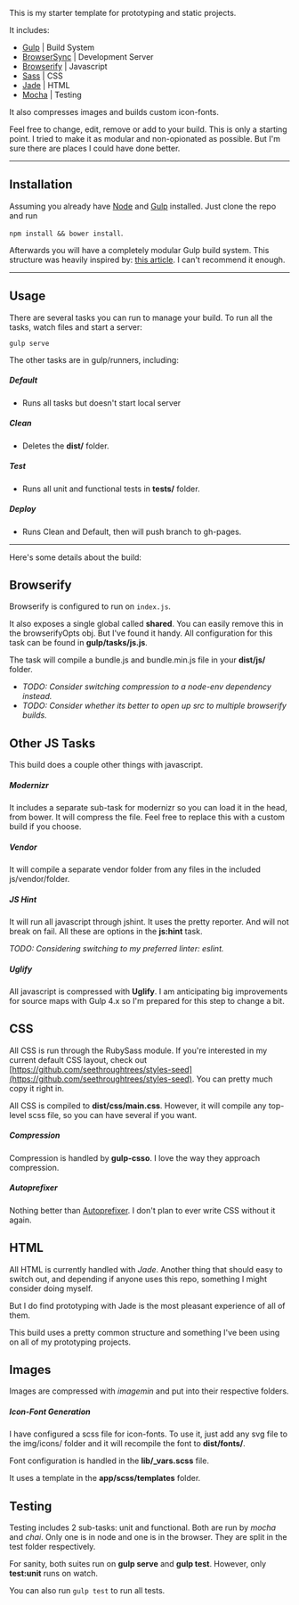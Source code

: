 This is my starter template for prototyping and static projects.

It includes:

- [Gulp](http://gulpjs.com/) | Build System
- [BrowserSync](http://www.browsersync.io/) | Development Server
- [Browserify](http://browserify.org/) | Javascript
- [Sass](http://sass-lang.com/) | CSS
- [Jade](http://jade-lang.com/) | HTML
- [Mocha](http://visionmedia.github.io/mocha/) | Testing

It also compresses images and builds custom icon-fonts.

Feel free to change, edit, remove or add to your build.  This is only a starting
point.  I tried to make it as modular and non-opionated as possible.  But I'm
sure there are places I could have done better.

***********************


## Installation

Assuming you already have [Node](http://nodejs.org/) and [Gulp](http://gulpjs.com/) installed.  Just clone the repo and run

```npm install && bower install```.

Afterwards you will have a completely modular Gulp build system.  This structure
was heavily inspired by: [this article](http://viget.com/extend/gulp-browserify-starter-faq).
I can't recommend it enough.


***********************


## Usage

There are several tasks you can run to manage your build.  To run all the tasks,
watch files and start a server:

```gulp serve```

The other tasks are in gulp/runners, including:


##### Default

- Runs all tasks but doesn't start local server

##### Clean

- Deletes the **dist/** folder.

##### Test

- Runs all unit and functional tests in **tests/** folder.

##### Deploy

- Runs Clean and Default, then will push branch to gh-pages.


*********************


Here's some details about the build:


## Browserify

Browserify is configured to run on ```index.js```.

It also exposes a single global called **shared**.  You can easily remove this
in the browserifyOpts obj.  But I've found it handy.  All configuration for this
task can be found in **gulp/tasks/js.js**.

The task will compile a bundle.js and bundle.min.js file in your **dist/js/** folder.

- *TODO:  Consider switching compression to a node-env dependency instead.*
- *TODO:  Consider whether its better to open up src to multiple browserify builds.*


## Other JS Tasks

This build does a couple other things with javascript.

##### Modernizr

It includes a separate sub-task for modernizr so you can load it in the head,
from bower.  It will compress the file.  Feel free to replace this with a custom
build if you choose.

##### Vendor

It will compile a separate vendor folder from any files in the included
js/vendor/folder.

##### JS Hint

It will run all javascript through jshint.  It uses the pretty reporter.  And
will not break on fail.  All these are options in the **js:hint** task.

*TODO: Considering switching to my preferred linter: eslint.*

##### Uglify

All javascript is compressed with **Uglify**.  I am anticipating big improvements
for source maps with Gulp 4.x so I'm prepared for this step to change a bit.


## CSS

All CSS is run through the RubySass module.  If you're interested in my current
default CSS layout, check out [https://github.com/seethroughtrees/styles-seed](https://github.com/seethroughtrees/styles-seed).
You can pretty much copy it right in.

All CSS is compiled to **dist/css/main.css**.  However, it will compile any top-level
scss file, so you can have several if you want.

##### Compression

Compression is handled by **gulp-csso**.  I love the way they approach compression.

##### Autoprefixer

Nothing better than [Autoprefixer](https://github.com/ai/autoprefixer).
I don't plan to ever write CSS without it again.


## HTML

All HTML is currently handled with *Jade*.  Another thing that should easy to switch
out, and depending if anyone uses this repo, something I might consider doing myself.

But I do find prototyping with Jade is the most pleasant experience of all of them.

This build uses a pretty common structure and something I've been using on all
of my prototyping projects.


## Images

Images are compressed with *imagemin* and put into their respective folders.

##### Icon-Font Generation

I have configured a scss file for icon-fonts.  To use it, just add any svg file
to the img/icons/ folder and it will recompile the font to **dist/fonts/**.

Font configuration is handled in the **lib/_vars.scss** file.

It uses a template in the **app/scss/templates** folder.


## Testing

Testing includes 2 sub-tasks:  unit and functional.  Both are run by *mocha*
and *chai*.  Only one is in node and one is in the browser.  They are split in the
test folder respectively.

For sanity, both suites run on **gulp serve** and **gulp test**.  However, only
**test:unit** runs on watch.

You can also run ```gulp test``` to run all tests.
